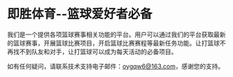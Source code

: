 # 即胜体育--篮球爱好者必备

我们是一个提供各项篮球赛事相关功能的平台。用户可以通过我们的平台获取最新的篮球赛事，开展篮球比赛项目，开启篮球比赛赛程等最新任务功能。让打篮球不再找不到队友和对手，让打篮球可以成为每天活动的必备项目。

如有任何疑问，请联系技术支持电子邮件：oygqw6@163.com，感谢您的支持。
